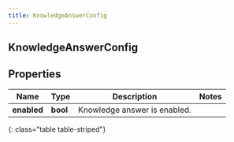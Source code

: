 ```yaml
---
title: KnowledgeAnswerConfig
---
```

## KnowledgeAnswerConfig

## Properties

|Name | Type | Description | Notes|
|------------ | ------------- | ------------- | -------------|
| **enabled** | **bool** | Knowledge answer is enabled. | |
{: class="table table-striped"}


